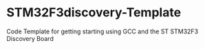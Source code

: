STM32F3discovery-Template
=========================

Code Template for getting starting using GCC and the ST STM32F3 Discovery Board